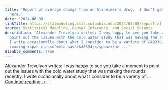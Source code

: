 ```yaml
---
title: 'Report of average change from an Alzheimer’s drug:  I don’t get the criticism
  here.'
date: '2024-06-08'
linkTitle: https://statmodeling.stat.columbia.edu/2024/06/08/report-of-average-change-from-an-alzheimers-drug-i-dont-get-the-criticism-here/
source: Statistical Modeling, Causal Inference, and Social Science
description: 'Alexander Trevelyan writes: I was happy to see you take a moment to
  point out the issues with the cold water study that was making the rounds recently.
  I write occasionally about what I consider to be a variety of &#8230; <a href="https://statmodeling.stat.columbia.edu/2024/06/08/report-of-average-change-from-an-alzheimers-drug-i-dont-get-the-criticism-here/">Continue
  reading <span class="meta-nav">&#8594;</span></a> ...'
disable_comments: true
---
```

Alexander Trevelyan writes: I was happy to see you take a moment to point out the issues with the cold water study that was making the rounds recently. I write occasionally about what I consider to be a variety of &#8230; <a href="https://statmodeling.stat.columbia.edu/2024/06/08/report-of-average-change-from-an-alzheimers-drug-i-dont-get-the-criticism-here/">Continue reading <span class="meta-nav">&#8594;</span></a> ...